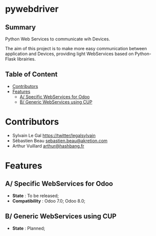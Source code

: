pywebdriver
===========

Summary
-------
Python Web Services to communicate wih Devices.

The aim of this project is to make more easy communication between application and Devices, providing light WebServices based on Python-Flask librairies.

Table of Content
----------------
* [Contributors](#contributors) 
* [Features](#features)
  * [A/ Specific WebServices for Odoo](#feature-a)
  * [B/ Generic WebServices using CUP](#feature-b)

# <a name="contributors"></a>Contributors
* Sylvain Le Gal <https://twitter/legalsylvain>
* Sébastien Beau <sebastien.beau@akretion.com>
* Arthur Vuillard <arthur@hashbang.fr>

# <a name="features"></a>Features

## <a name="feature-1"></a>A/ Specific WebServices for Odoo
* **State** : To be released;
* **Compatibility** : Odoo 7.0; Odoo 8.0;

## <a name="feature-b"></a>B/ Generic WebServices using CUP
* **State** : Planned;

